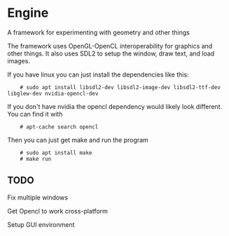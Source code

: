 # Engine

A framework for experimenting with geometry and other things

The framework uses OpenGL-OpenCL interoperability for graphics and other things.
It also uses SDL2 to setup the window, draw text, and load images.

If you have linux you can just install the dependencies like this:
```
	# sudo apt install libsdl2-dev libsdl2-image-dev libsdl2-ttf-dev libglew-dev nvidia-opencl-dev
```
If you don't have nvidia the opencl dependency would likely look different.
You can find it with
```
	# apt-cache search opencl
```
Then you can just get make and run the program
```
	# sudo apt install make
	# make run
```

TODO
----
Fix multiple windows

Get Opencl to work cross-platform

Setup GUI environment
